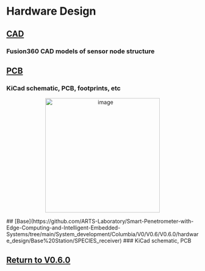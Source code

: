 # Hardware Design
## [CAD](CAD)
### Fusion360 CAD models of sensor node structure

## [PCB](PCB)
### KiCad schematic, PCB, footprints, etc
<p align="center">
<img src="https://github.com/user-attachments/assets/43cd8608-0048-4a80-acea-5c175e014904" alt="image" width="300"/>
</p>
## [Base](https://github.com/ARTS-Laboratory/Smart-Penetrometer-with-Edge-Computing-and-Intelligent-Embedded-Systems/tree/main/System_development/Columbia/V0/V0.6/V0.6.0/hardware_design/Base%20Station/SPECIES_receiver)
### KiCad schematic, PCB

## [Return to V0.6.0](https://github.com/ARTS-Laboratory/Smart-Penetrometer-with-Edge-Computing-and-Intelligent-Embedded-Systems/blob/main/V0/V0.6/V0.6.0)


